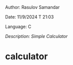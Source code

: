 Author: Rasulov Samandar

Date: 11/9/2024 T 21:03

Language: C

*Description: Simple Calculator*

# calculator
